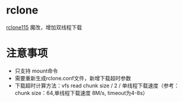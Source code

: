 # rclone
[rclone115](https://github.com/gaoyb7/rclone-release) 魔改，增加双线程下载
# 注意事项
* 只支持 mount命令
* 需要重新生成rclone.conf文件，新增下载超时参数
* 下载超时计算方法：vfs read chunk size / 2 / 单线程下载速度（参考：chunk size：64,单线程下载速度 8M/s, timeout为4-8s）
